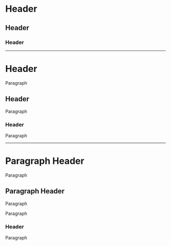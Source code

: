 Header======Header------### Header - - -Header======ParagraphHeader------Paragraph### HeaderParagraph - - -ParagraphHeader======ParagraphParagraphHeader------ParagraphParagraph### HeaderParagraph
